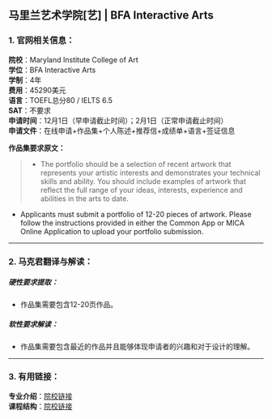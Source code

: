 ## 马里兰艺术学院[艺] | BFA Interactive Arts

### 1. 官网相关信息：

**院校**：Maryland Institute College of Art  
**学位**：BFA Interactive Arts  
**学制**：4年  
**费用**：45290美元  
**语言**：TOEFL总分80 / IELTS 6.5  
**SAT**：不要求    
**申请时间**：12月1日（早申请截止时间）；2月1日（正常申请截止时间）   
**申请文件**：在线申请+作品集+个人陈述+推荐信+成绩单+语言+签证信息

**作品集要求原文：**   

> - The portfolio should be a selection of recent artwork that represents your artistic interests and demonstrates your technical skills and ability. You should include examples of artwork that reflect the full range of your ideas, interests, experience and abilities in the arts to date.

-	Applicants must submit a portfolio of 12-20 pieces of artwork. Please follow the instructions provided in either the Common App or MICA Online Application to upload your portfolio submission.


---


### 2. 马克君翻译与解读：

##### 硬性要求提取：
- 作品集需要包含12-20页作品。


##### 软性要求解读：
- 作品集需要包含最近的作品并且能够体现申请者的兴趣和对于设计的理解。


---


### 3. 有用链接：

**专业介绍**：[院校链接](https://www.mica.edu/undergraduate-majors-minors/interactive-arts-major/)  
**课程结构**：[院校链接](https://www.mica.edu/undergraduate-majors-minors/interactive-arts-major/curriculum/)  

  

